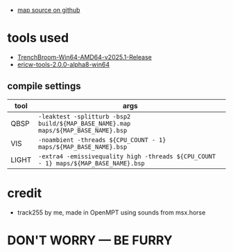 - [map source on github](https://github.com/spacehare/quake-maps)

# tools used

- [TrenchBroom-Win64-AMD64-v2025.1-Release](https://trenchbroom.github.io/)
- [ericw-tools-2.0.0-alpha8-win64](https://github.com/ericwa/ericw-tools/releases/tag/2.0.0-alpha8)

## compile settings

| tool  | args                                                                                |
| ----- | ----------------------------------------------------------------------------------- |
| QBSP  | `-leaktest -splitturb -bsp2 build/${MAP_BASE_NAME}.map maps/${MAP_BASE_NAME}.bsp`   |
| VIS   | `-noambient -threads ${CPU_COUNT - 1} maps/${MAP_BASE_NAME}.bsp`                    |
| LIGHT | `-extra4 -emissivequality high -threads ${CPU_COUNT - 1} maps/${MAP_BASE_NAME}.bsp` |

# credit

- track255 by me, made in OpenMPT using sounds from msx.horse

# DON'T WORRY — BE FURRY
